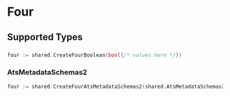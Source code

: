 # Four


## Supported Types

### 

```go
four := shared.CreateFourBoolean(bool{/* values here */})
```

### AtsMetadataSchemas2

```go
four := shared.CreateFourAtsMetadataSchemas2(shared.AtsMetadataSchemas2{/* values here */})
```

